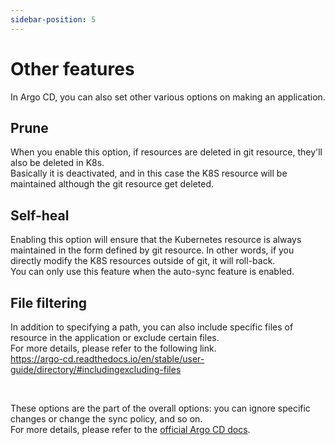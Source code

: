 ```yaml
---
sidebar-position: 5
---
```


# Other features

In Argo CD, you can also set other various options on making an application.

## Prune

When you enable this option, if resources are deleted in git resource, they'll also be deleted in K8s.  
Basically it is deactivated, and in this case the K8S resource will be maintained although the git resource get deleted.

## Self-heal

Enabling this option will ensure that the Kubernetes resource is always maintained in the form defined by git resource. In other words, if you directly modify the K8S resources outside of git, it will roll-back.  
You can only use this feature when the auto-sync feature is enabled.

## File filtering

In addition to specifying a path, you can also include specific files of resource in the application or exclude certain files.  
For more details, please refer to the following link.  
https://argo-cd.readthedocs.io/en/stable/user-guide/directory/#includingexcluding-files

<br/>

These options are the part of the overall options: you can ignore specific changes or change the sync policy, and so on.  
For more details, please refer to the [official Argo CD docs][argocd].

[argocd]: https://argo-cd.readthedocs.io/en/stable/
